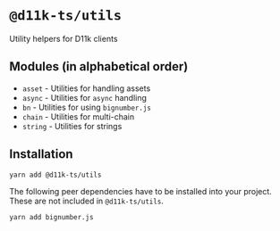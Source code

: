 # `@d11k-ts/utils`

Utility helpers for D11k clients

## Modules (in alphabetical order)

- `asset` - Utilities for handling assets
- `async` - Utilities for `async` handling
- `bn` - Utilities for using `bignumber.js`
- `chain` - Utilities for multi-chain
- `string` - Utilities for strings

## Installation

```
yarn add @d11k-ts/utils
```
The following peer dependencies have to be installed into your project. These are not included in `@d11k-ts/utils`.

```
yarn add bignumber.js
```

